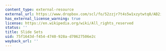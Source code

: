```yaml
---
content_type: external-resource
external_url: https://www.dropbox.com/scl/fo/52zzjr7t4s5w1xzytwtq8/AB2i3KPP_vPFQfZVL1c0RWE/Supplementary%20Resources/Slide%20Sets?dl=0&rlkey=qojtvzyd9q8cpudjtvj939i69&subfolder_nav_tracking=1
has_external_license_warning: true
license: https://en.wikipedia.org/wiki/All_rights_reserved
status: ''
title: Slide Sets
uid: 75f1643d-f454-4740-928a-d70627506e2c
wayback_url: ''
---
```

